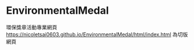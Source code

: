 # EnvironmentalMedal
環保獎章活動專業網頁
https://nicoletsai0603.github.io/EnvironmentalMedal/html/index.html  為切版網頁
